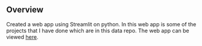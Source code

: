 ## Overview

Created a web app using Streamlit on python. In this web app is some of the projects that I have done which are in this data repo.
The web app can be viewed [here](https://aaabdulkadir-dataportfolio-portfolio1--home-aw1tq3.streamlitapp.com/).
